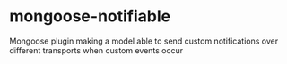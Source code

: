 mongoose-notifiable
===================

Mongoose plugin making a model able to send custom notifications over different transports when custom events occur
